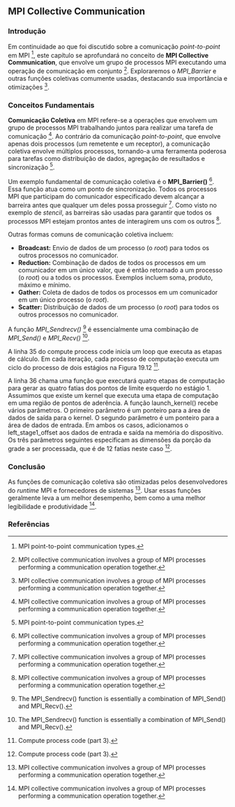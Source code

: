 ## MPI Collective Communication
### Introdução
Em continuidade ao que foi discutido sobre a comunicação *point-to-point* em MPI [^414], este capítulo se aprofundará no conceito de **MPI Collective Communication**, que envolve um grupo de processos MPI executando uma operação de comunicação em conjunto [^431]. Exploraremos o *MPI_Barrier* e outras funções coletivas comumente usadas, destacando sua importância e otimizações [^431].

### Conceitos Fundamentais

**Comunicação Coletiva** em MPI refere-se a operações que envolvem um grupo de processos MPI trabalhando juntos para realizar uma tarefa de comunicação [^431]. Ao contrário da comunicação *point-to-point*, que envolve apenas dois processos (um remetente e um receptor), a comunicação coletiva envolve múltiplos processos, tornando-a uma ferramenta poderosa para tarefas como distribuição de dados, agregação de resultados e sincronização [^414].

Um exemplo fundamental de comunicação coletiva é o **MPI_Barrier()** [^431]. Essa função atua como um ponto de sincronização. Todos os processos MPI que participam do comunicador especificado devem alcançar a barreira antes que qualquer um deles possa prosseguir [^431].  Como visto no exemplo de *stencil*, as barreiras são usadas para garantir que todos os processos MPI estejam prontos antes de interagirem uns com os outros [^431].

Outras formas comuns de comunicação coletiva incluem:

*   **Broadcast:** Envio de dados de um processo (o *root*) para todos os outros processos no comunicador.
*   **Reduction:** Combinação de dados de todos os processos em um comunicador em um único valor, que é então retornado a um processo (o *root*) ou a todos os processos.  Exemplos incluem soma, produto, máximo e mínimo.
*   **Gather:** Coleta de dados de todos os processos em um comunicador em um único processo (o *root*).
*   **Scatter:** Distribuição de dados de um processo (o *root*) para todos os outros processos no comunicador.

A função *MPI_Sendrecv()* [^428] é essencialmente uma combinação de *MPI_Send()* e *MPI_Recv()* [^428].

A linha 35 do compute process code inicia um loop que executa as etapas de cálculo. Em cada iteração, cada processo de computação executa um ciclo do processo de dois estágios na Figura 19.12 [^426].

A linha 36 chama uma função que executará quatro etapas de computação para gerar as quatro fatias dos pontos de limite esquerdo no estágio 1. Assumimos que existe um kernel que executa uma etapa de computação em uma região de pontos de aderência. A função launch_kernel() recebe vários parâmetros. O primeiro parâmetro é um ponteiro para a área de dados de saída para o kernel. O segundo parâmetro é um ponteiro para a área de dados de entrada. Em ambos os casos, adicionamos o left_stage1_offset aos dados de entrada e saída na memória do dispositivo. Os três parâmetros seguintes especificam as dimensões da porção da grade a ser processada, que é de 12 fatias neste caso [^426].

### Conclusão

As funções de comunicação coletiva são otimizadas pelos desenvolvedores do *runtime* MPI e fornecedores de sistemas [^431]. Usar essas funções geralmente leva a um melhor desempenho, bem como a uma melhor legibilidade e produtividade [^431].

### Referências
[^414]: MPI point-to-point communication types.
[^426]: Compute process code (part 3).
[^428]: The MPI_Sendrecv() function is essentially a combination of MPI_Send() and MPI_Recv().
[^431]: MPI collective communication involves a group of MPI processes performing a communication operation together.

<!-- END -->